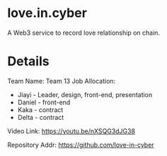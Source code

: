 # love.in.cyber

A Web3 service to record love relationship on chain. 

# Details

Team Name: Team 13
Job Allocation: 

- Jiayi - Leader, design, front-end, presentation
- Daniel - front-end
- Kaka - contract
- Delta - contract


Video Link: https://youtu.be/nXSQG3dJG38

Repository Addr: https://github.com/love-in-cyber
